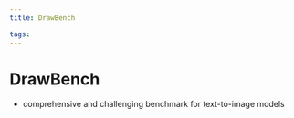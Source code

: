 ```yaml
---
title: DrawBench

tags: 
---
```


# DrawBench
- comprehensive and challenging benchmark for text-to-image models






























